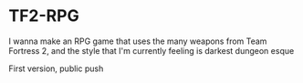 # TF2-RPG
I wanna make an RPG game that uses the many weapons from Team Fortress 2, and the style that I'm currently feeling is darkest dungeon esque

First version, public push